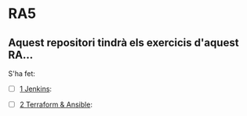 # RA5

## Aquest repositori tindrà els exercicis d'aquest RA...

S'ha fet:

 - [ ] [1 Jenkins](./RA5/RA5_1/):
 - [ ] [2 Terraform & Ansible](./RA5/RA5_2/):

